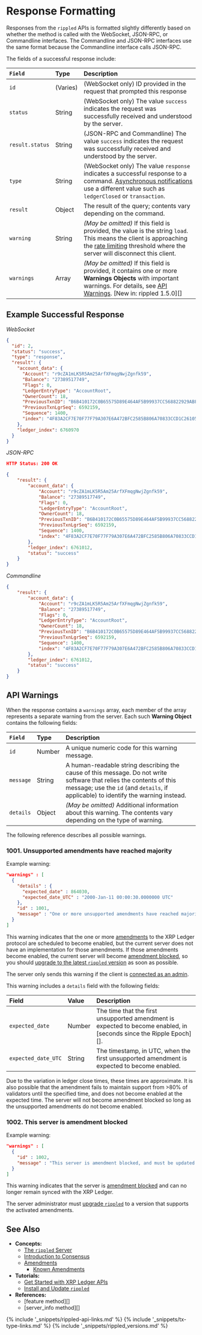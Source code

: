 # Response Formatting

Responses from the `rippled` APIs is formatted slightly differently based on whether the method is called with the WebSocket, JSON-RPC, or Commandline interfaces. The Commandline and JSON-RPC interfaces use the same format because the Commandline interface calls JSON-RPC.

The fields of a successful response include:

| `Field`         | Type     | Description                                     |
|:----------------|:---------|:------------------------------------------------|
| `id`            | (Varies) | (WebSocket only) ID provided in the request that prompted this response |
| `status`        | String   | (WebSocket only) The value `success` indicates the request was successfully received and understood by the server. |
| `result.status` | String   | (JSON-RPC and Commandline) The value `success` indicates the request was successfully received and understood by the server. |
| `type`          | String   | (WebSocket only) The value `response` indicates a successful response to a command. [Asynchronous notifications](subscribe.html) use a different value such as `ledgerClosed` or `transaction`. |
| `result`        | Object   | The result of the query; contents vary depending on the command. |
| `warning`       | String   | _(May be omitted)_ If this field is provided, the value is the string `load`. This means the client is approaching the [rate limiting](rate-limiting.html) threshold where the server will disconnect this client. |
| `warnings`      | Array    | _(May be omitted)_ If this field is provided, it contains one or more **Warnings Objects** with important warnings. For details, see [API Warnings](#api-warnings). [New in: rippled 1.5.0][] |


## Example Successful Response

<!-- MULTICODE_BLOCK_START -->

*WebSocket*

```json
{
  "id": 2,
  "status": "success",
  "type": "response",
  "result": {
    "account_data": {
      "Account": "r9cZA1mLK5R5Am25ArfXFmqgNwjZgnfk59",
      "Balance": "27389517749",
      "Flags": 0,
      "LedgerEntryType": "AccountRoot",
      "OwnerCount": 18,
      "PreviousTxnID": "B6B410172C0B65575D89E464AF5B99937CC568822929ABF87DA75CBD11911932",
      "PreviousTxnLgrSeq": 6592159,
      "Sequence": 1400,
      "index": "4F83A2CF7E70F77F79A307E6A472BFC2585B806A70833CCD1C26105BAE0D6E05"
    },
    "ledger_index": 6760970
  }
}
```

*JSON-RPC*

```json
HTTP Status: 200 OK

{
    "result": {
        "account_data": {
            "Account": "r9cZA1mLK5R5Am25ArfXFmqgNwjZgnfk59",
            "Balance": "27389517749",
            "Flags": 0,
            "LedgerEntryType": "AccountRoot",
            "OwnerCount": 18,
            "PreviousTxnID": "B6B410172C0B65575D89E464AF5B99937CC568822929ABF87DA75CBD11911932",
            "PreviousTxnLgrSeq": 6592159,
            "Sequence": 1400,
            "index": "4F83A2CF7E70F77F79A307E6A472BFC2585B806A70833CCD1C26105BAE0D6E05"
        },
        "ledger_index": 6761012,
        "status": "success"
    }
}
```
*Commandline*

```json
{
    "result": {
        "account_data": {
            "Account": "r9cZA1mLK5R5Am25ArfXFmqgNwjZgnfk59",
            "Balance": "27389517749",
            "Flags": 0,
            "LedgerEntryType": "AccountRoot",
            "OwnerCount": 18,
            "PreviousTxnID": "B6B410172C0B65575D89E464AF5B99937CC568822929ABF87DA75CBD11911932",
            "PreviousTxnLgrSeq": 6592159,
            "Sequence": 1400,
            "index": "4F83A2CF7E70F77F79A307E6A472BFC2585B806A70833CCD1C26105BAE0D6E05"
        },
        "ledger_index": 6761012,
        "status": "success"
    }
}
```

<!-- MULTICODE_BLOCK_END -->


## API Warnings

When the response contains a `warnings` array, each member of the array represents a separate warning from the server. Each such **Warning Object** contains the following fields:

| `Field`   | Type   | Description                                             |
|:----------|:-------|:--------------------------------------------------------|
| `id`      | Number | A unique numeric code for this warning message.         |
| `message` | String | A human-readable string describing the cause of this message. Do not write software that relies the contents of this message; use the `id` (and `details`, if applicable) to identify the warning instead. |
| `details` | Object | _(May be omitted)_ Additional information about this warning. The contents vary depending on the type of warning. |

The following reference describes all possible warnings.

### 1001. Unsupported amendments have reached majority

Example warning:

```json
"warnings" : [
  {
    "details" : {
      "expected_date" : 864030,
      "expected_date_UTC" : "2000-Jan-11 00:00:30.0000000 UTC"
    },
    "id" : 1001,
    "message" : "One or more unsupported amendments have reached majority. Upgrade to the latest version before they are activated to avoid being amendment blocked."
  }
]
```

This warning indicates that the one or more [amendments](amendments.html) to the XRP Ledger protocol are scheduled to become enabled, but the current server does not have an implementation for those amendments. If those amendments become enabled, the current server will become [amendment blocked](amendments.html#amendment-blocked), so you should [upgrade to the latest `rippled` version](install-rippled.html) as soon as possible.

The server only sends this warning if the client is [connected as an admin](get-started-with-the-rippled-api.html#admin-access).

This warning includes a `details` field with the following fields:

| Field               | Value  | Description                                   |
|:--------------------|:-------|:----------------------------------------------|
| `expected_date`     | Number | The time that the first unsupported amendment is expected to become enabled, in [seconds since the Ripple Epoch][]. |
| `expected_date_UTC` | String | The timestamp, in UTC, when the first unsupported amendment is expected to become enabled. |

Due to the variation in ledger close times, these times are approximate. It is also possible that the amendment fails to maintain support from >80% of validators until the specified time, and does not become enabled at the expected time. The server will not become amendment blocked so long as the unsupported amendments do not become enabled.


### 1002. This server is amendment blocked

Example warning:

```json
"warnings" : [
  {
    "id" : 1002,
    "message" : "This server is amendment blocked, and must be updated to be able to stay in sync with the network."
  }
]
```

This warning indicates that the server is [amendment blocked](amendments.html#amendment-blocked) and can no longer remain synced with the XRP Ledger.

The server administrator must [upgrade `rippled`](install-rippled.html) to a version that supports the activated amendments.

## See Also

- **Concepts:**
    - [The `rippled` Server](the-rippled-server.html)
    - [Introduction to Consensus](intro-to-consensus.html)
    - [Amendments](amendments.html)
        - [Known Amendments](known-amendments.html)
- **Tutorials:**
    - [Get Started with XRP Ledger APIs](get-started-with-the-rippled-api.html)
    - [Install and Update `rippled`](install-rippled.html)
- **References:**
    - [feature method][]
    - [server_info method][]


<!--{# common link defs #}-->
{% include '_snippets/rippled-api-links.md' %}
{% include '_snippets/tx-type-links.md' %}
{% include '_snippets/rippled_versions.md' %}
